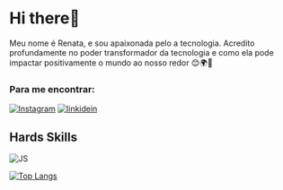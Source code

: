 # Hi there👋


Meu nome é Renata, e sou apaixonada pelo a tecnologia. Acredito profundamente no poder transformador da tecnologia e como ela pode impactar positivamente o mundo ao nosso redor 😊🌍🚀


### Para me encontrar:
[![Instagram](https://img.shields.io/badge/Instagram-E4405F?style=for-the-badge&logo=instagram&logoColor=white)](https://www.instagram.com/renatarafaelaalves)
[![linkidein](https://img.shields.io/badge/LinkedIn-0077B5?style=for-the-badge&logo=linkedin&logoColor=white)](www.linkedin.com/in/renataalvesdeoliveira)


## Hards Skills
![JS](https://img.shields.io/badge/JavaScript-323330?style=for-the-badge&logo=javascript&logoColor=F7DF1E)

[![Top Langs](https://github-readme-stats.vercel.app/api/top-langs/?username=Renatarafaelaalves)](https://github.com/Renatarafaelaalves/)
